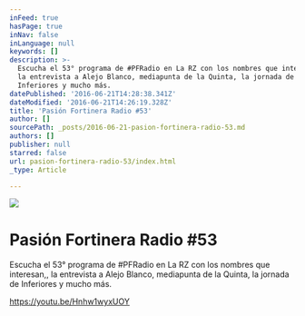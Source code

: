 ```yaml
---
inFeed: true
hasPage: true
inNav: false
inLanguage: null
keywords: []
description: >-
  Escucha el 53° programa de #PFRadio en La RZ con los nombres que interesan,,
  la entrevista a Alejo Blanco, mediapunta de la Quinta, la jornada de
  Inferiores y mucho más.
datePublished: '2016-06-21T14:28:38.341Z'
dateModified: '2016-06-21T14:26:19.328Z'
title: 'Pasión Fortinera Radio #53'
author: []
sourcePath: _posts/2016-06-21-pasion-fortinera-radio-53.md
authors: []
publisher: null
starred: false
url: pasion-fortinera-radio-53/index.html
_type: Article

---
```

![](https://the-grid-user-content.s3-us-west-2.amazonaws.com/641c3df7-831e-41ae-87e5-71bf610f27ec.jpg)

# Pasión Fortinera Radio \#53

Escucha el 53° programa de \#PFRadio en La RZ con los nombres que interesan,, la entrevista a Alejo Blanco, mediapunta de la Quinta, la jornada de Inferiores y mucho más.

https://youtu.be/Hnhw1wyxUOY